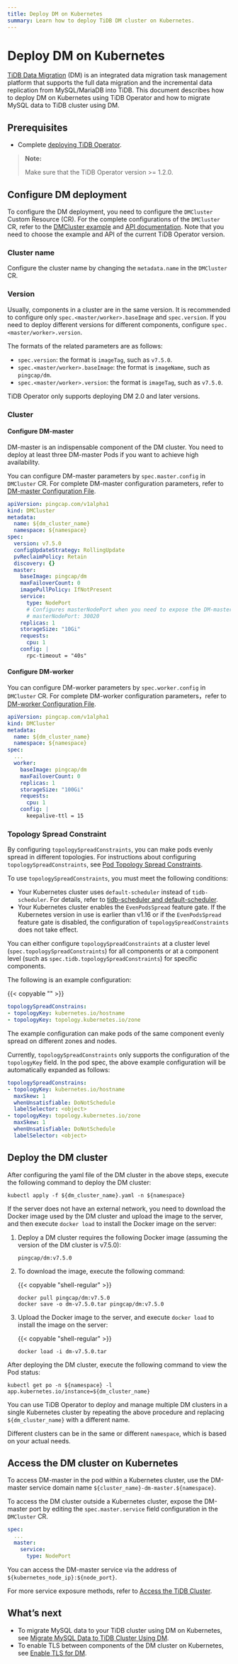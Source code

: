 ```yaml
---
title: Deploy DM on Kubernetes
summary: Learn how to deploy TiDB DM cluster on Kubernetes.
---
```


# Deploy DM on Kubernetes

[TiDB Data Migration](https://docs.pingcap.com/tidb-data-migration/v2.0) (DM) is an integrated data migration task management platform that supports the full data migration and the incremental data replication from MySQL/MariaDB into TiDB. This document describes how to deploy DM on Kubernetes using TiDB Operator and how to migrate MySQL data to TiDB cluster using DM.

## Prerequisites

* Complete [deploying TiDB Operator](deploy-tidb-operator.md).

> **Note:**
>
> Make sure that the TiDB Operator version >= 1.2.0.

## Configure DM deployment

To configure the DM deployment, you need to configure the `DMCluster` Custom Resource (CR). For the complete configurations of the `DMCluster` CR, refer to the [DMCluster example](https://github.com/pingcap/tidb-operator/blob/v1.5.2/examples/dm/dm-cluster.yaml) and [API documentation](https://github.com/pingcap/tidb-operator/blob/v1.5.2/docs/api-references/docs.md#dmcluster). Note that you need to choose the example and API of the current TiDB Operator version.

### Cluster name

Configure the cluster name by changing the `metadata.name` in the `DMCluster` CR.

### Version

Usually, components in a cluster are in the same version. It is recommended to configure only `spec.<master/worker>.baseImage` and `spec.version`. If you need to deploy different versions for different components, configure `spec.<master/worker>.version`.

The formats of the related parameters are as follows:

- `spec.version`: the format is `imageTag`, such as `v7.5.0`.
- `spec.<master/worker>.baseImage`: the format is `imageName`, such as `pingcap/dm`.
- `spec.<master/worker>.version`: the format is `imageTag`, such as `v7.5.0`.

TiDB Operator only supports deploying DM 2.0 and later versions.

### Cluster

#### Configure DM-master

DM-master is an indispensable component of the DM cluster. You need to deploy at least three DM-master Pods if you want to achieve high availability.

You can configure DM-master parameters by `spec.master.config` in `DMCluster` CR. For complete DM-master configuration parameters, refer to [DM-master Configuration File](https://docs.pingcap.com/tidb-data-migration/v2.0/dm-master-configuration-file).

```yaml
apiVersion: pingcap.com/v1alpha1
kind: DMCluster
metadata:
  name: ${dm_cluster_name}
  namespace: ${namespace}
spec:
  version: v7.5.0
  configUpdateStrategy: RollingUpdate
  pvReclaimPolicy: Retain
  discovery: {}
  master:
    baseImage: pingcap/dm
    maxFailoverCount: 0
    imagePullPolicy: IfNotPresent
    service:
      type: NodePort
      # Configures masterNodePort when you need to expose the DM-master service to a fixed NodePort
      # masterNodePort: 30020
    replicas: 1
    storageSize: "10Gi"
    requests:
      cpu: 1
    config: |
      rpc-timeout = "40s"
```

#### Configure DM-worker

You can configure DM-worker parameters by `spec.worker.config` in `DMCluster` CR. For complete DM-worker configuration parameters，refer to [DM-worker Configuration File](https://docs.pingcap.com/tidb-data-migration/v2.0/dm-worker-configuration-file).

```yaml
apiVersion: pingcap.com/v1alpha1
kind: DMCluster
metadata:
  name: ${dm_cluster_name}
  namespace: ${namespace}
spec:
  ...
  worker:
    baseImage: pingcap/dm
    maxFailoverCount: 0
    replicas: 1
    storageSize: "100Gi"
    requests:
      cpu: 1
    config: |
      keepalive-ttl = 15

```

### Topology Spread Constraint

By configuring `topologySpreadConstraints`, you can make pods evenly spread in different topologies. For instructions about configuring `topologySpreadConstraints`, see [Pod Topology Spread Constraints](https://kubernetes.io/docs/concepts/workloads/pods/pod-topology-spread-constraints/).

To use `topologySpreadConstraints`, you must meet the following conditions:

- Your Kubernetes cluster uses `default-scheduler` instead of `tidb-scheduler`. For details, refer to [tidb-scheduler and default-scheduler](tidb-scheduler.md#tidb-scheduler-and-default-scheduler).
- Your Kubernetes cluster enables the `EvenPodsSpread` feature gate. If the Kubernetes version in use is earlier than v1.16 or if the `EvenPodsSpread` feature gate is disabled, the configuration of `topologySpreadConstraints` does not take effect.

You can either configure `topologySpreadConstraints` at a cluster level (`spec.topologySpreadConstraints`) for all components or at a component level (such as `spec.tidb.topologySpreadConstraints`) for specific components.

The following is an example configuration:

{{< copyable "" >}}

```yaml
topologySpreadConstrains:
- topologyKey: kubernetes.io/hostname
- topologyKey: topology.kubernetes.io/zone
```

The example configuration can make pods of the same component evenly spread on different zones and nodes.

Currently, `topologySpreadConstraints` only supports the configuration of the `topologyKey` field. In the pod spec, the above example configuration will be automatically expanded as follows:

```yaml
topologySpreadConstrains:
- topologyKey: kubernetes.io/hostname
  maxSkew: 1
  whenUnsatisfiable: DoNotSchedule
  labelSelector: <object>
- topologyKey: topology.kubernetes.io/zone
  maxSkew: 1
  whenUnsatisfiable: DoNotSchedule
  labelSelector: <object>
```

## Deploy the DM cluster

After configuring the yaml file of the DM cluster in the above steps, execute the following command to deploy the DM cluster:

``` shell
kubectl apply -f ${dm_cluster_name}.yaml -n ${namespace}
```

If the server does not have an external network, you need to download the Docker image used by the DM cluster and upload the image to the server, and then execute `docker load` to install the Docker image on the server:

1. Deploy a DM cluster requires the following Docker image (assuming the version of the DM cluster is v7.5.0):

    ```shell
    pingcap/dm:v7.5.0
    ```

2. To download the image, execute the following command:

    {{< copyable "shell-regular" >}}

    ```shell
    docker pull pingcap/dm:v7.5.0
    docker save -o dm-v7.5.0.tar pingcap/dm:v7.5.0
    ```

3. Upload the Docker image to the server, and execute `docker load` to install the image on the server:

    {{< copyable "shell-regular" >}}

    ```shell
    docker load -i dm-v7.5.0.tar
    ```

After deploying the DM cluster, execute the following command to view the Pod status:

```shell
kubectl get po -n ${namespace} -l app.kubernetes.io/instance=${dm_cluster_name}
```

You can use TiDB Operator to deploy and manage multiple DM clusters in a single Kubernetes cluster by repeating the above procedure and replacing `${dm_cluster_name}` with a different name.

Different clusters can be in the same or different `namespace`, which is based on your actual needs.

## Access the DM cluster on Kubernetes

To access DM-master in the pod within a Kubernetes cluster, use the DM-master service domain name `${cluster_name}-dm-master.${namespace}`.

To access the DM cluster outside a Kubernetes cluster, expose the DM-master port by editing the `spec.master.service` field configuration in the `DMCluster` CR.

```yaml
spec:
  ...
  master:
    service:
      type: NodePort
```

You can access the DM-master service via the address of `${kubernetes_node_ip}:${node_port}`.

For more service exposure methods, refer to [Access the TiDB Cluster](access-tidb.md).

## What’s next

- To migrate MySQL data to your TiDB cluster using DM on Kubernetes, see [Migrate MySQL Data to TiDB Cluster Using DM](use-tidb-dm.md).
- To enable TLS between components of the DM cluster on Kubernetes, see [Enable TLS for DM](enable-tls-for-dm.md).
